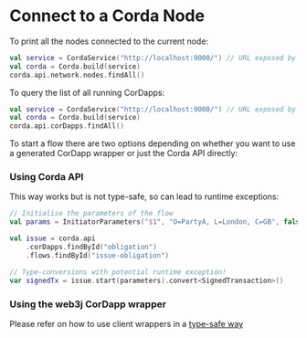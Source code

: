 Connect to a Corda Node
=======================

To print all the nodes connected to the current node:

```kotlin
val service = CordaService("http://localhost:9000/") // URL exposed by BRAID service
val corda = Corda.build(service)
corda.api.network.nodes.findAll()
```

To query the list of all running CorDapps:

```kotlin
val service = CordaService("http://localhost:9000/") // URL exposed by BRAID service
val corda = Corda.build(service)
corda.api.corDapps.findAll()
```

To start a flow there are two options depending on whether you want to use a generated CorDapp wrapper
or just the Corda API directly:

### Using Corda API
This way works but is not type-safe, so can lead to runtime exceptions:
```kotlin
// Initialise the parameters of the flow 
val params = InitiatorParameters("$1", "O=PartyA, L=London, C=GB", false)

val issue = corda.api
    .corDapps.findById("obligation")
    .flows.findById("issue-obligation")

// Type-conversions with potential runtime exception!
var signedTx = issue.start(parameters).convert<SignedTransaction>()
```

### Using the web3j CorDapp wrapper

Please refer on how to use client wrappers in a [type-safe way](usage.md)